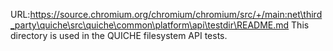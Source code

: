 URL:https://source.chromium.org/chromium/chromium/src/+/main:net\third_party\quiche\src\quiche\common\platform\api\testdir\README.md
This directory is used in the QUICHE filesystem API tests.
